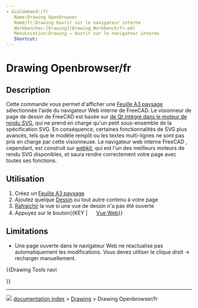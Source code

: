 ```yaml
---
- GuiCommand:/fr
   Name:Drawing Openbrowser
   Name/fr:Drawing Ouvrir sur le navigateur interne
   Workbenches:[Drawing](Drawing_Workbench/fr.md)
   MenuLocation:Drawing → Ouvrir sur le navigateur interne 
   Shortcut:
---
```


# Drawing Openbrowser/fr

## Description

Cette commande vous permet d\'afficher une [Feuille A3 paysage](Drawing_Landscape_A3/fr.md) sélectionnée l\'aide du navigateur Web interne de FreeCAD. Le visionneur de page de dessin de FreeCAD est basée sur [de Qt intégré dans le moteur de rendu SVG](http://qt-project.org/doc/qt-5.0/qtsvg/svgrendering.html), qui ne prend en charge qu\'un petit sous-ensemble de la spécification SVG. En conséquence, certaines fonctionnalités de SVG plus avancés, tels que le modèle remplit ou les textes multi-lignes ne sont pas pris en charge par cette visionneuse. Le navigateur web interne FreeCAD , cependant, est construit sur [webkit](http://en.wikipedia.org/wiki/WebKit), qui est l\'un des meilleurs moteurs de rendu SVG disponibles, et saura rendre correctement votre page avec toutes ses fonctions.

## Utilisation

1.  Créez un [Feuille A3 paysage](Drawing_Landscape_A3.md)
2.  Ajoutez quelque [Dessin](Drawing_View/fr.md) ou tout autre contenu à votre page
3.  [Rafraichir](Std_Refresh/fr.md) la vue si une vue de dessin n\'a pas été ouverte
4.  Appuyez sur le bouton{{KEY | <img src="images/Drawing_Openbrowser.png" width=16px> [ Vue Web](Drawing_Openbrowser/fr.md)}}

## Limitations

-   Une page ouverte dans le navigateur Web ne réactualise pas automatiquement les modifications. Vous devez utiliser le clique droit → recharger manuellement.





{{Drawing Tools navi

}}



---
![](images/Right_arrow.png) [documentation index](../README.md) > [Drawing](Category_Drawing.md) > Drawing Openbrowser/fr
